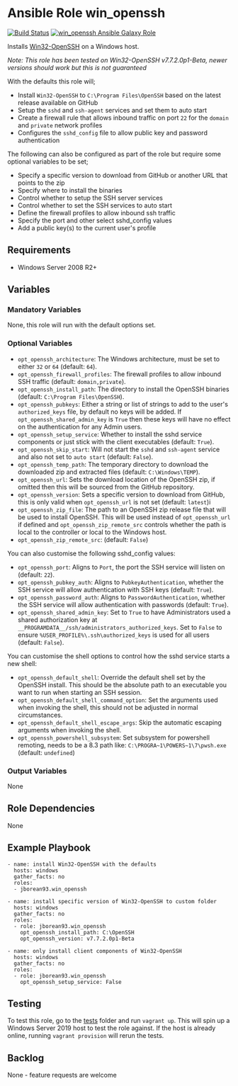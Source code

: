 # Ansible Role win_openssh

[![Build Status](https://travis-ci.org/jborean93/ansible-role-win_openssh.svg?branch=master)](https://travis-ci.org/jborean93/ansible-role-win_openssh)
[![win_openssh Ansible Galaxy Role](https://img.shields.io/ansible/role/31890.svg)](https://galaxy.ansible.com/jborean93/win_openssh)

Installs [Win32-OpenSSH](https://github.com/PowerShell/Win32-OpenSSH) on a
Windows host.

_Note: This role has been tested on Win32-OpenSSH v7.7.2.0p1-Beta, newer versions should work but this is not guaranteed_

With the defaults this role will;

* Install `Win32-OpenSSH` to `C:\Program Files\OpenSSH` based on the latest release available on GitHub
* Setup the `sshd` and `ssh-agent` services and set them to auto start
* Create a firewall rule that allows inbound traffic on port `22` for the `domain` and `private` network profiles
* Configures the `sshd_config` file to allow public key and password authentication

The following can also be configured as part of the role but require some
optional variables to be set;

* Specify a specific version to download from GitHub or another URL that points to the zip
* Specify where to install the binaries
* Control whether to setup the SSH server services
* Control whether to set the SSH services to auto start
* Define the firewall profiles to allow inbound ssh traffic
* Specify the port and other select sshd\_config values
* Add a public key(s) to the current user's profile


## Requirements

* Windows Server 2008 R2+


## Variables

### Mandatory Variables

None, this role will run with the default options set.

### Optional Variables

* `opt_openssh_architecture`: The Windows architecture, must be set to either `32` or `64` (default: `64`).
* `opt_openssh_firewall_profiles`: The firewall profiles to allow inbound SSH traffic (default: `domain,private`).
* `opt_openssh_install_path`: The directory to install the OpenSSH binaries (default: `C:\Program Files\OpenSSH`).
* `opt_openssh_pubkeys`: Either a string or list of strings to add to the user's `authorized_keys` file, by default no keys will be added. If `opt_openssh_shared_admin_key` is `True` then these keys will have no effect on the authentication for any Admin users.
* `opt_openssh_setup_service`: Whether to install the sshd service components or just stick with the client executables (default: `True`).
* `opt_openssh_skip_start`: Will not start the `sshd` and `ssh-agent` service and also not set to `auto start` (default: `False`).
* `opt_openssh_temp_path`: The temporary directory to download the downloaded zip and extracted files (default: `C:\Windows\TEMP`).
* `opt_openssh_url`: Sets the download location of the OpenSSH zip, if omitted then this will be sourced from the GitHub repository.
* `opt_openssh_version`: Sets a specific version to download from GitHub, this is only valid when `opt_openssh_url` is not set (default: `latest`)i
* `opt_openssh_zip_file`: The path to an OpenSSH zip release file that will be used to install OpenSSH. This will be used instead of `opt_openssh_url` if defined and `opt_openssh_zip_remote_src` controls whether the path is local to the controller or local to the Windows host.
* `opt_openssh_zip_remote_src`: (default: `False`)

You can also customise the following sshd\_config values:

* `opt_openssh_port`: Aligns to `Port`, the port the SSH service will listen on (default: `22`).
* `opt_openssh_pubkey_auth`: Aligns to `PubkeyAuthentication`, whether the SSH service will allow authentication with SSH keys (default: `True`).
* `opt_openssh_password_auth`: Aligns to `PasswordAuthentication`, whether the SSH service will allow authentication with passwords (default: `True`).
* `opt_openssh_shared_admin_key`: Set to `True` to have Administrators used a shared authorization key at `__PROGRAMDATA__/ssh/administrators_authorized_keys`. Set to `False` to ensure `%USER_PROFILE%\.ssh\authorized_keys` is used for all users (default: `False`).

You can customise the shell options to control how the sshd service starts a new shell:

* `opt_openssh_default_shell`: Override the default shell set by the OpenSSH install. This should be the absolute path to an executable you want to run when starting an SSH session.
* `opt_openssh_default_shell_command_option`: Set the arguments used when invoking the shell, this should not be adjusted in normal circumstances.
* `opt_openssh_default_shell_escape_args`: Skip the automatic escaping arguments when invoking the shell.
* `opt_openssh_powershell_subsystem`: Set subsystem for powershell remoting, needs to be a 8.3 path like: `C:\PROGRA~1\POWERS~1\7\pwsh.exe` (default: `undefined`)

### Output Variables

None


## Role Dependencies

None


## Example Playbook

```
- name: install Win32-OpenSSH with the defaults
  hosts: windows
  gather_facts: no
  roles:
  - jborean93.win_openssh

- name: install specific version of Win32-OpenSSH to custom folder
  hosts: windows
  gather_facts: no
  roles:
  - role: jborean93.win_openssh
    opt_openssh_install_path: C:\OpenSSH
    opt_openssh_version: v7.7.2.0p1-Beta

- name: only install client components of Win32-OpenSSH
  hosts: windows
  gather_facts: no
  roles:
  - role: jborean93.win_openssh
    opt_openssh_setup_service: False
```


## Testing

To test this role, go to the [tests](tests) folder and run `vagrant up`. This
will spin up a Windows Server 2019 host to test the role against. If the host
is already online, running `vagrant provision` will rerun the tests.


## Backlog

None - feature requests are welcome

